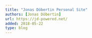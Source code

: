 ```yaml
---
title: "Jonas Döbertin Personal Site"
authors: [Jonas Döbertin]
url: https://jd-powered.net/
added: 2018-05-22
type: blog
---
```


